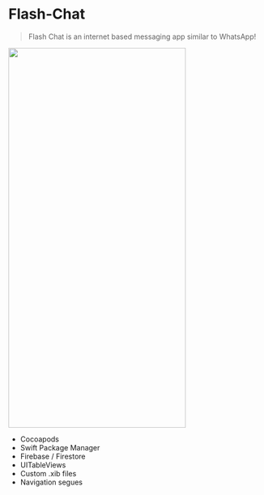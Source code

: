 # Flash-Chat
> Flash Chat is an internet based messaging app similar to WhatsApp!

<img src="images/flashChat.png" width="350" height="750">

* Cocoapods
* Swift Package Manager
* Firebase / Firestore
* UITableViews
* Custom .xib files
* Navigation segues
